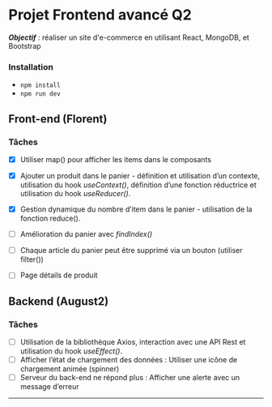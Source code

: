# Projet Frontend avancé Q2
***Objectif*** : réaliser un site d'e-commerce en utilisant React, MongoDB, et Bootstrap
### Installation
- `npm install`
- `npm run dev`

## Front-end (Florent)
### Tâches 

- [x] Utiliser map() pour afficher les items dans le composants <Products />
- [x] Ajouter un produit dans le panier - définition et utilisation d’un contexte, utilisation du hook _useContext()_, définition d’une fonction réductrice et utilisation du hook _useReducer()_.
- [x]  Gestion dynamique du nombre d’item dans le panier -  utilisation de la fonction reduce().

- [ ] Amélioration du panier avec _findIndex()_
- [ ] Chaque article du panier peut être supprimé via un bouton (utiliser filter())
- [ ] Page détails de produit

## Backend (August2)
### Tâches 
- [ ]  Utilisation de la bibliothèque Axios, interaction avec une API Rest et utilisation du hook _useEffect()_.
- [ ]  Afficher l’état de chargement des données : Utiliser une icône de chargement animée (spinner)
- [ ]  Serveur du back-end ne répond plus : Afficher une alerte avec un message d’erreur
---
